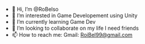 - 👋 Hi, I’m @RoBelso
- 👀 I’m interested in Game Developement using Unity
- 🌱 I’m currently learning Game Dev
- 💞️ I’m looking to collaborate on my life I need friends
- 📫 How to reach me: Gmail: RoiBel99@gmail.com

<!---
RoBelso/RoBelso is a ✨ special ✨ repository because its `README.md` (this file) appears on your GitHub profile.
You can click the Preview link to take a look at your changes.
--->
